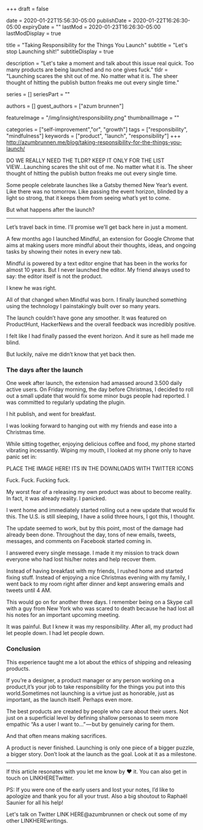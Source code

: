 +++
draft = false

date = 2020-01-22T15:56:30-05:00
publishDate = 2020-01-22T16:26:30-05:00
expiryDate = ""
lastMod = 2020-01-23T16:26:30-05:00
lastModDisplay = true

title = "Taking Responsibility for the Things You Launch"
subtitle = "Let's stop Launching shit!"
subtitleDisplay = true

description = "Let's take a moment and talk about this issue real quick. Too many products are being launched and no one gives fuck."
tldr = "Launching scares the shit out of me. No matter what it is. The sheer thought of hitting the publish button freaks me out every single time."

series = []
seriesPart = ""

authors = []
guest_authors = ["azum brunnen"]

featureImage = "/img/insight/responsibility.png"
thumbnailImage = ""

categories = ["self-improvement","or", "growth"]
tags = ["responsibility", "mindfulness"]
keywords = ["product", "launch", "responsibility"]
+++
http://azumbrunnen.me/blog/taking-responsibility-for-the-things-you-launch/

DO WE REALLY NEED THE TLDR? KEEP IT ONLY FOR THE LIST VIEW...Launching scares the shit out of me. No matter what it is. The sheer thought of hitting the publish button freaks me out every single time.

Some people celebrate launches like a Gatsby themed New Year’s event. Like there was no tomorrow. Like passing the event horizon, blinded by a light so strong, that it keeps them from seeing what’s yet to come.

But what happens after the launch?

---

Let’s travel back in time. I’ll promise we’ll get back here in just a moment.

A few months ago I launched Mindful, an extension for Google Chrome that aims at making users more mindful about their thoughts, ideas, and ongoing tasks by showing their notes in every new tab.

Mindful is powered by a text editor engine that has been in the works for almost 10 years. But I never launched the editor. My friend always used to say: the editor itself is not the product.

I knew he was right.

All of that changed when Mindful was born. I finally launched something using the technology I painstakingly built over so many years.

The launch couldn’t have gone any smoother. It was featured on ProductHunt, HackerNews and the overall feedback was incredibly positive.

I felt like I had finally passed the event horizon. And it sure as hell made me blind.

But luckily, naïve me didn’t know that yet back then.

### The days after the launch
One week after launch, the extension had amassed around 3.500 daily active users. On Friday morning, the day before Christmas, I decided to roll out a small update that would fix some minor bugs people had reported. I was committed to regularly updating the plugin.

I hit publish, and went for breakfast.

I was looking forward to hanging out with my friends and ease into a Christmas time.

While sitting together, enjoying delicious coffee and food, my phone started vibrating incessantly. Wiping my mouth, I looked at my phone only to have panic set in:

PLACE THE IMAGE HERE! ITS IN THE DOWNLOADS WITH TWITTER ICONS

Fuck. Fuck. Fucking fuck.

My worst fear of a releasing my own product was about to become reality. In fact, it was already reality. I panicked.

I went home and immediately started rolling out a new update that would fix this. The U.S. is still sleeping, I have a solid three hours, I got this, I thought.

The update seemed to work, but by this point, most of the damage had already been done. Throughout the day, tons of new emails, tweets, messages, and comments on Facebook started coming in.

I answered every single message. I made it my mission to track down everyone who had lost his/her notes and help recover them.

Instead of having breakfast with my friends, I rushed home and started fixing stuff. Instead of enjoying a nice Christmas evening with my family, I went back to my room right after dinner and kept answering emails and tweets until 4 AM.

This would go on for another three days. I remember being on a Skype call with a guy from New York who was scared to death because he had lost all his notes for an important upcoming meeting.

It was painful. But I knew it was my responsibility. After all, my product had let people down. I had let people down.

### Conclusion
This experience taught me a lot about the ethics of shipping and releasing products.

If you’re a designer, a product manager or any person working on a product,it’s your job to take responsibility for the things you put into this world.Sometimes not launching is a virtue just as honorable, just as important, as the launch itself. Perhaps even more.

The best products are created by people who care about their users. Not just on a superficial level by defining shallow personas to seem more empathic “As a user I want to…” — but by genuinely caring for them.

And that often means making sacrifices.

A product is never finished. Launching is only one piece of a bigger puzzle, a bigger story. Don’t look at the launch as the goal. Look at it as a milestone.

---

If this article resonates with you let me know by ♥︎ it. You can also get in touch on LINKHERETwitter.

PS: If you were one of the early users and lost your notes, I’d like to apologize and thank you for all your trust. Also a big shoutout to Raphaël Saunier for all his help!

Let's talk on Twitter LINK HERE@azumbrunnen or check out some of my other LINKHEREwritings.
